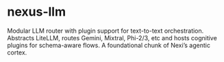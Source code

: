 # nexus-llm
Modular LLM router with plugin support for text-to-text orchestration. Abstracts LiteLLM, routes Gemini, Mixtral, Phi-2/3, etc and hosts cognitive plugins for schema-aware flows. A foundational chunk of Nexi’s agentic cortex.
